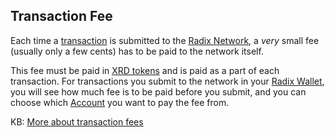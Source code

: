## Transaction Fee

Each time a [transaction](?glossaryAnchor=transactions) is submitted to the [Radix Network](?glossaryAnchor=radixnetwork), a _very_ small fee (usually only a few cents) has to be paid to the network itself.

This fee must be paid in [XRD tokens](?glossaryAnchor=xrd) and is paid as a part of each transaction. For transactions you submit to the network in your [Radix Wallet](?glossaryAnchor=radixwallet), you will see how much fee is to be paid before you submit, and you can choose which [Account](?glossaryAnchor=accounts) you want to pay the fee from.

KB: [More about transaction fees](https://learn.radixdlt.com/article/how-do-transaction-fees-work-on-radix)
